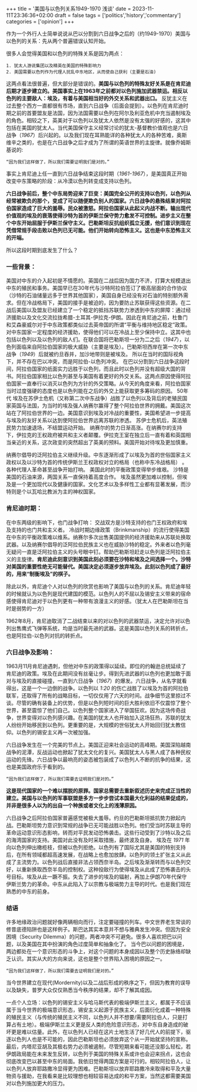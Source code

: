 +++
title = '美国与以色列关系1949-1970 浅谈'
date = 2023-11-11T23:36:36+02:00
draft = false
tags = ['politics','history','commentary']
categories = ['opinion']
+++

作为一个外行人士简单说说从巴以分割到六日战争之后的（约1949-1970）美国与以色列的关系：先从两个普遍错误认知开始。

很多人会觉得美国和以色列的特殊关系是因为两点：
```
1. 犹太人游说集团以及精英在美国的特殊影响力
2. 美国需要以色列作为代理人扰乱中东地区，从而使自己获利（主要是石油)
```
这两点看法很普遍，但大部分是错误的。__美国与以色列的特殊友好关系是在肯尼迪后期才逐步建立的。美国事实上在1963年之前都对以色列施加武器禁运。相反以色列的主要敌人：埃及，有着与美国相当好的外交关系和武器出口。__ 反犹主义在过去整个西方一直都很有市场，直到六日战争（后面会提到）。以色列在肯尼迪时期之前的首要盟友是法国，因为法国需要以色列在阿尔及利亚危机中充当遏制埃及的角色。相较之下，英美对于以色列以及犹太人依然是没有太强的好感的，这其中包括在美国的犹太人。当代美国保守主义经常讨论的犹太-基督教价值观也是六日战争（_1967_）后兴起的。以及我们现在耳熟能详的各种犹太人的各种苦难，奥斯维辛之类的，也是在六日战争之后才成为了所谓的英语世界的主旋律。就像乔姆斯基说的:
```
“因为我们这样做了，所以我们需要证明我们是对的。”
```
事实上肯尼迪上任一直到六日战争结束这段时期（_1961-1967_），是美国真正开始改变中东策略的阶段：从冷漠以色列转变成支持以色列。

__六日战争前后，整个中东局势迎来了巨变：美国完全公开的支持以色列，以色列从经常被欺负的那个，变成了可以随便欺负别人的国家。六日战争的悬殊结果对阿拉伯国家造成了巨大的羞辱。民众被激怒。阿拉伯国家从此起义内战不断。输出现代价值观的埃及的衰落使得沙特为首的伊斯兰保守势力愈发不可控制。进步主义在整个中东开始屈服于伊斯兰保守主义。巴勒斯坦反抗组织孤立无援，他们意识到现在凭借常规手段击败以色列已无可能。他们开始转向恐怖主义。这也是中东恐怖主义的开端。__

所以这段时期到底发生了什么？

### 一些背景：
美国对中东的介入起初是不情愿的。英国在二战后因为国力不济，打算大规模退出中东的殖民和事务。美国早已在30年代与沙特阿拉伯签订了极高层面的合作协议（沙特的石油储量远多于世界其他国家），美国自身已经没有对石油的特别额外需求。但在冷战格局下，美国的接手是被迫的，因为要防止苏联获得这些资源。在二战后美国以及盟友已经建立了一个稳定的抵挡苏联势力渗透到中东的屏障：通过经济援助以及文化交流拉拢希腊-土耳其-伊拉克-伊朗。因此在肯尼迪之前，杜鲁门和艾森豪威尔对于中东政策都类似过去英帝国的所谓“平衡与维持地区稳定”政策。对中东国家一定程度的经济援助，使得他们可以在冷战上至少保持中立。这其中也包括以色列以及以色列的敌人们。在联合国将巴勒斯坦一分为二之后（_1947_），以色列面临来自阿拉伯国家的极大威胁（主要是埃及）。巴勒斯坦西岸在第一次中东战争（_1949_）后就被约旦吞并，加沙地带则是被埃及。
所以在当时的国际视角下，并不存在巴以冲突，而是阿拉伯-以色列冲突。
在巴以分割到六日战争这段时间，阿拉伯国家的纸面实力远胜于以色列，而且此时以色列并没有超级大国的背书。阿拉伯国家相比以色列甚至与美国有着更好的外交关系。这两点原因使得阿拉伯国家一直奉行以消灭以色列为方针的外交策略。从今天的角度来看，阿拉伯国家当时过度强硬的态度也是以色列能在之后的外交上能获取更多筹码的原因。
50年代 埃及在苏伊士危机（又称第二次中东战争）战胜了以色列以及背后的老殖民国家英国与法国，为当时的埃及强人纳赛尔赢得了整个阿拉伯世界的拥戴。美国这次站在了阿拉伯世界的一边。美国意识到埃及对冷战的重要性，美国希望进一步提高与埃及的友好关系以达到使阿拉伯世界远离苏联的渗透。 苏伊士危机后，英法殖民势力加速退场，不结盟运动开始。 纳赛尔的势力日渐高涨。在纳赛尔的支持下，伊拉克的王权政府被共和主义者颠覆。伊拉克王室在独立后一直有着和英国相当亲近的关系，这次政变的突然超出了英美的预料。美国开始对待埃及更加慎重。

纳赛尔倡导的泛阿拉伯主义继续升级。中东逐渐形成了以埃及为首的世俗国家主义政权以及以沙特为首的传统伊斯兰王权政权对立的格局（也称中东冷战格局） 。各种代理人革命甚至战争开始打响。 美国此时的平衡政策变得举步维艰。 沙特是美国的石油来源，两国关系一直保持着高度合作。 埃及虽然更加难以控制，但埃及是一个更加现代以及健康的国家。文化艺术以及多样性工业都有显著发展，而沙特则是个以瓦哈比教派为主的神权国家。

### 肯尼迪时期：
在中东两级的影响下，也门战争打响： 交战双方是沙特支持的也门王权政府和埃及支持的也门共和主义者。 冷战时期边缘政策（Brinkmanship）的流行使得美国在中东的平衡政策难以维系。纳赛尔多次出售美国提供的经济援助来从苏联处换取武器。以及纳赛尔倡导的泛阿拉伯民族主义也在威胁沙特的稳定。外来者以色列毫无疑问一直是泛阿拉伯主义的头号眼中钉。帮助巴勒斯坦赶走以色列是泛阿拉伯主义的主旋律。__肯尼迪此刻意识到美国此刻必须要在沙特和埃及之间选择一个。沙特对美国的重要性绝无可能替代。美国决定必须逐步放弃埃及。此刻以色列成了最好的，用来“制衡埃及”的棋子。__

除此以外，肯尼迪个人对以色列的欣赏也影响了美国与以色列的关系。肯尼迪年轻的时候就认为以色列是现代建国的模范。以色列人的不屈以及锡安主义带来的宿命感使得肯尼迪对于以色列更有一种带有浪漫主义的好感。（犹太人在巴勒斯坦在当时是弱势的一方）

1962年8月，肯尼迪取消了二战结束以来的对以色列的武器禁运，决定允许对以色列出售鹰式飞弹等系统，均是当时最先进的武器。这是美国以色列关系的转折点，也是阿拉伯-以色列对抗的转折点。

### 六日战争及影响：
1963月11月肯尼迪遇刺，但他对中东的政策得以延续。即位的约翰逊总统延续了肯尼迪的政策。埃及在此期间没有丝毫让步。得到先进武器的以色列也更加敢于面对与埃及的直接碰撞，一直到六日战争（_1967_）的爆发。六日战争，从名字就看得出，这是一个一边倒的战争。以色列以 _1:20_ 的伤亡战胜了以埃及为首的阿拉伯联军，还取得了所有的战略目标，一切仅仅用了六天的时间。战争细节这里掠过不谈。尽管的确有装备上的优势，但是以色列短时间的巨大胜利依旧不仅震惊了整个世界，甚至震惊了他们自己。以色列整个国家进入了举国狂欢。因为这场传奇战争，世界变得对以色列感兴趣。在美国的犹太人也开始加入这场狂热，苏联的犹太人纷纷开始移民到以色列。更重要的是，大规模的世俗犹太人开始回归犹太教信仰。以色列的锡安主义再一次被加强。

六日战争发生在一个完美的节点上。美国正迎来社会运动的高峰期。美国深陷越南战争的泥潭，反战运动也掀起了犹太文化的复兴。美国犹太人与黑人成了各种民权运动的先锋。六日战争以最响亮的姿态被包装成了以色列人不断的抗争的结果，这也是美国政府乐于看到的。
```
“因为我们这样做了，所以我们需要去证明我们是对的。”
``` 
__这是现代国家的一个难以摆脱的原罪。国家总需要去重新叙述历史来完成正当性的建立。美国与以色列的军事联盟是多方一步步尝试本国最大化利益的结果促成的，并非是很多人以为的出自一个种族或者文化上的浅薄原因。__

六日战争之后阿拉伯国家普遍感觉被极大羞辱。约旦的巴勒斯坦抵抗势力掀起内战。巴勒斯坦势力意识到常规的战争已无可能战胜以色列。他们受当时苏联主导的革命运动意识形态影响，转而对平民发动恐怖袭击。这些行动受到了沙特以及之后的海湾国家的支持。美国对此没有及时采取措施，最终波及自身。
埃及在 _1971_ 年向以色列伸出橄榄枝，但被以色列拒绝。以色列有了国际尤其是美国的特别支持后，在所有领域都超高速发展，在战略上也愈加放肆。以色列的领土扩张主义从此成了主流势力。以色列战后直接非法占领西奈半岛。之后埃及渐渐转而与以色列交好，以重新换取西奈半岛的控制权。这种投敌行为使得埃及从此成了恐怖袭击的头号目标。埃及从此一蹶不振。失去了进步的埃及的辐射，再加上伊朗70年代保守伊斯兰势力的革命。中东从此陷入了以宗教与极端势力主导的时代。也是我们现在熟悉的中东的前身。

### 结语
许多地缘政治问题就好像两辆相向而行，注定要碰撞的列车。中文世界老生常谈的修昔底德陷阱也是这样例子。斯巴达其实本意并不想与雅典发生冲突。但因为安全困境（Security Dilemma）的问题，两者冲突不可避免。很多人喜欢把巴以问题，以及美国在其中扮演的角色过度简单和抽象化了。
当今巴以问题的困境是，两边都处在一个意识形态的斗争上，对这个问题的本身成因以及整个历史脉络却缺乏认识。其实从大的方向来说，这也是整个世界陷入困境的原因之一。
```
“因为我们这样做了，所以我们需要去证明我们是对的。”
``` 
当今世界建立在现代(Mordernity)以及二战后形成的秩序之下，但因为教育的误导以及缺失，普罗大众仅仅熟悉当今秩序的结果，却不了解其成因。

一点个人立场：以色列的锡安主义与哈马斯代表的极端伊斯兰主义，都属于不应该属于当今世界的极端意识形态，锡安主义起源于民族主义，后面衍化成着一种特殊的殖民主义（与传统的殖民主义不同，以色列人并不想要/需要阿拉伯人，只是打算占有土地）。极端伊斯兰主义更是反人类的危险意识形态，对中东自身造成的破坏更是难以估量。此外，在以色列人已经在这片土地生活了好几代人的前提下，驱逐以色列人也是不可能的，因此巴勒斯坦也必须放弃这个从一开始就坚持的宣称。最后，内塔尼亚胡及其极右势力必须被遏制，尽管短期来看可能还没那么轻松，若伊朗政局能在未来发生反转，以色列于美国的特殊关系或许也会迎来拐点，这也会彻底改变巴以甚至中东的局面。我依旧觉得两国方案是可行的。相较阿拉伯人，让以色列人放弃耶路撒冷显得更为困难。巴勒斯坦以放弃耶路撒冷来取得和平及大量物资与援助，在我看来是比较理想也相较容易达成的和平方案，当然这都需要美国对以色列施加更大的压力。
